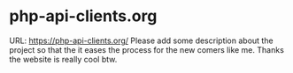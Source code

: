# php-api-clients.org
URL: https://php-api-clients.org/
Please add some description about the project so that the it eases the process for the new comers like me. Thanks the website is really cool btw.
